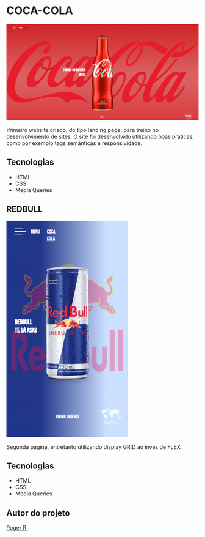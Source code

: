 # COCA-COLA

![](./imagens/coca-cola-preview.png)

Primeiro website criado, do tipo landing page, para treino no desenvolvimento de sites.
O site foi desenvolvido utilizando boas práticas, como por exemplo tags semânticas e responsividade.
 
 ## Tecnologias 
 * HTML
 * CSS
 * Media Queries

## REDBULL

![](./imagens/previewredbull.png)

Segunda página, entretanto utilizando display GRID ao inves de FLEX
 
 ## Tecnologias 
 * HTML
 * CSS
 * Media Queries

 ## Autor do projeto
 [Roger R.](https://www.linkedin.com/in/roger-r-de-oliveira-890923353/)